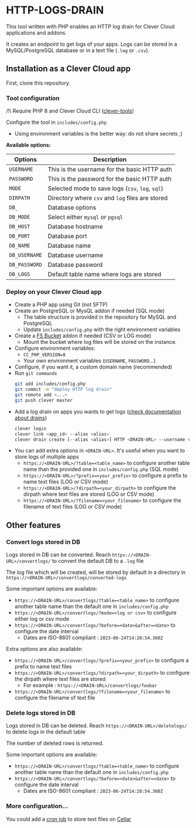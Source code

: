 # HTTP-LOGS-DRAIN

This tool written with PHP enables an HTTP log drain for Clever Cloud applications and addons. 

It creates an endpoint to get logs of your apps.
Logs can be stored in a MySQL/PostgreSQL database or in a text file (`.log` or `.csv`).

## Installation as a Clever Cloud app

First, clone this repository.

### Tool configuration

/!\ Require PHP 8 and Clever Cloud CLI ([clever-tools](https://www.clever-cloud.com/doc/getting-started/cli/))

Configure the tool in `includes/config.php`

- Using environment variables is the better way: do not share secrets ;)

**Available options:**

| Options          | Description |
| ---------------- | ----------- |
| `USERNAME`       | This is the username for the basic HTTP auth |
| `PASSWORD`       | This is the password for the basic HTTP auth |
| `MODE`           | Selected mode to save logs (`csv`, `log`, `sql`) |
| `DIRPATH`        | Directory where `csv` and `log` files are stored  |
| `DB_`             | Database options  |
| `DB_MODE`     | Select either `mysql` or `pgsql` |
| `DB_HOST`     | Database hostname |
| `DB_PORT`     | Database port |
| `DB_NAME`   | Database name |
| `DB_USERNAME` | Database username |
| `DB_PASSWORD` | Database password |
| `DB_LOGS`     | Default table name where logs are stored |

### Deploy on your Clever Cloud app
- Create a PHP app using Git (not SFTP)
- Create an PostgreSQL or MysQL addon if needed (SQL mode)
    - The table structure is provided in the repository for MySQL and PostgreSQL
    - Update `includes/config.php` with the right environment variables
- Create a [FS Bucket](https://www.clever-cloud.com/doc/deploy/addon/fs-bucket/) addon if needed (CSV or LOG mode)
    - Mount the bucket where log files will be stored on the instance.
- Configure environment variables:
    - `CC_PHP_VERSION=8`
    - Your own environment variables (`USERNAME`, `PASSWORD`...)
- Configure, if you want it, a custom domain name (recommended)
- Run `git commands`
    ```bash
    git add includes/config.php
    git commit -m "deploy HTTP log drain"
    git remote add <...>
    git push clever master
    ```
- Add a log drain on apps you wants to get logs ([check documentation about drains](https://www.clever-cloud.com/doc/administrate/log-management/#exporting-logs-to-an-external-tools))
    ```bash
    clever login
    clever link <app_id> --alias <alias>
    clever drain create [--alias <alias>] HTTP <DRAIN-URL> --username <username> --password <password> 
    ```
- You can add extra options in `<DRAIN-URL>`. It's useful when you want to store logs of multiple apps
    - `https://<DRAIN-URL>/?table=<table_name>` to configure another table name than the provided one in `includes/config.php` (SQL mode)
    - `https://<DRAIN-URL>/?prefix=<your_prefix>` to configure a prefix to name text files (LOG or CSV mode)
    - `https://<DRAIN-URL>/?dirpath=<your_dirpath>` to configure the dirpath where text files are stored (LOG or CSV mode)
    - `https://<DRAIN-URL>/?filename=<your_filename>` to configure the filename of text files (LOG or CSV mode)

## Other features

### Convert logs stored in DB

Logs stored in DB can be converted. Reach `https://<DRAIN-URL>/convertlogs/` to convert the default DB to a `.log` file

The log file which will be created, will be stored by default in a directory in `https://<DRAIN-URL>/convertlogs/converted-logs`

Some important options are available:
- `https://<DRAIN-URL>/convertlogs/?table=<table_name>` to configure another table name than the default one in `includes/config.php`
- `https://<DRAIN-URL>/convertlogs/?mode=<log or csv>` to configure either log or csv mode
- `https://<DRAIN-URL>/convertlogs/?before=<date>&after=<date>` to configure the date interval
    - Dates are ISO-8601 compliant : `2023-06-24T14:28:54.360Z`

Extra options are also available:
- `https://<DRAIN-URL>/convertlogs/?prefix=<your_prefix>` to configure a prefix to name text files
- `https://<DRAIN-URL>/convertlogs/?dirpath=<your_dirpath>` to configure the dirpath where text files are stored
    - For example : `https://<DRAIN-URL>/convertlogs/foobar`
- `https://<DRAIN-URL>/convertlogs/?filename=<your_filename>` to configure the filename of text file

### Delete logs stored in DB

Logs stored in DB can be deleted. Reach `https://<DRAIN-URL>/deletelogs/` to delete logs in the default table

The number of deleted rows is returned.

Some important options are available:
- `https://<DRAIN-URL>/convertlogs/?table=<table_name>` to configure another table name than the default one in `includes/config.php`
- `https://<DRAIN-URL>/convertlogs/?before=<date>&after=<date>` to configure the date interval
    - Dates are ISO-8601 compliant : `2023-06-24T14:28:54.360Z`

### More configuration...

You could add a [cron job](https://www.clever-cloud.com/doc/administrate/cron/) to store text files on [Cellar](https://www.clever-cloud.com/doc/deploy/addon/cellar/)